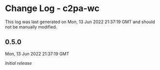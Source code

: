 # Change Log - c2pa-wc

This log was last generated on Mon, 13 Jun 2022 21:37:19 GMT and should not be manually modified.

## 0.5.0
Mon, 13 Jun 2022 21:37:19 GMT

_Initial release_

